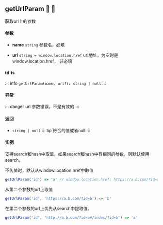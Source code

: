 ## getUrlParam :tada: :100: 
获取url上的参数
#### 参数 
- **name** `string` 参数名，必填
 
- **url** `string = window.location.href` url地址，为空时是window.location.href， 非必填
 
#### td.ts
::: info
`getUrlParam(name, url?): string | null`
:::
#### 异常 
::: danger
url 参数错误，不是有效的
:::
#### 返回 
- `string | null` 
::: tip
符合的值或者null
:::
#### 实例 
支持search和hash中取值，如果search和hash中有相同的参数，则默认使用search。

不传值时，默认从window.location.href中取值


```ts
getUrlParam('id') => 'a' // window.location.href: https://a.b.com/?id=a
```
从第二个参数的url上取值


```ts
getUrlParam('id', 'https://a.b.com/?id=b') => 'b'
```
在第二个参数的url上优先从search中提取值。


```ts
getUrlParam('id', 'http://a.b.com/?id=a#/index/?id=b') => 'a'
```
